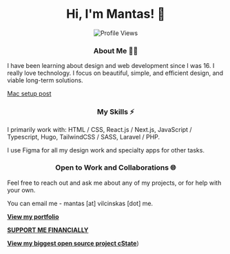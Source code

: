 <h1 align="center">Hi, I'm Mantas! 👋</h1>

<p align="center">
    <img src="https://komarev.com/ghpvc/?username=mistermantas" alt="Profile Views">
</p>

<h3 align="center"> About Me 🧑🏻 </h3>

I have been learning about design and web development since I was 16.
I really love technology. I focus on beautiful, simple, and efficient
design, and viable long-term solutions.

[Mac setup post](https://github.com/mistermantas/mistermantas/blob/master/mac-setup.md)

<h3 align="center">My Skills ⚡️</h3>

<p align="center">

I primarily work with: HTML / CSS, React.js / Next.js, JavaScript / Typescript, Hugo, TailwindCSS / SASS, Laravel / PHP.

I use Figma for all my design work and specialty apps for other tasks.

</p>

<h3 align="center">Open to Work and Collaborations 🌐 </h3>

Feel free to reach out and ask me about any of my projects, or for
help with your own.

You can email me - mantas [at] vilcinskas [dot] me.

[**View my portfolio**](https://mnts.studio)

[**SUPPORT ME FINANCIALLY**](https://github.com/sponsors/mistermantas/) 

[**View my biggest open source project cState**](https://github.com/cstate))
 
